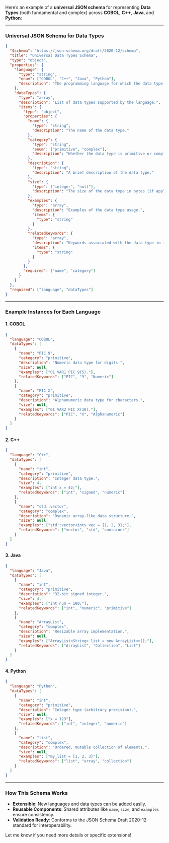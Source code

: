 Here’s an example of a **universal JSON schema** for representing **Data Types** (both fundamental and complex) across **COBOL**, **C++**, **Java**, and **Python**:  

---

### **Universal JSON Schema for Data Types**  

```json
{
  "$schema": "https://json-schema.org/draft/2020-12/schema",
  "title": "Universal Data Types Schema",
  "type": "object",
  "properties": {
    "language": {
      "type": "string",
      "enum": ["COBOL", "C++", "Java", "Python"],
      "description": "The programming language for which the data type is defined."
    },
    "dataTypes": {
      "type": "array",
      "description": "List of data types supported by the language.",
      "items": {
        "type": "object",
        "properties": {
          "name": {
            "type": "string",
            "description": "The name of the data type."
          },
          "category": {
            "type": "string",
            "enum": ["primitive", "complex"],
            "description": "Whether the data type is primitive or complex."
          },
          "description": {
            "type": "string",
            "description": "A brief description of the data type."
          },
          "size": {
            "type": ["integer", "null"],
            "description": "The size of the data type in bytes (if applicable)."
          },
          "examples": {
            "type": "array",
            "description": "Examples of the data type usage.",
            "items": {
              "type": "string"
            }
          },
          "relatedKeywords": {
            "type": "array",
            "description": "Keywords associated with the data type in the given language.",
            "items": {
              "type": "string"
            }
          }
        },
        "required": ["name", "category"]
      }
    }
  },
  "required": ["language", "dataTypes"]
}
```  

---

### **Example Instances for Each Language**  

#### **1. COBOL**  
```json
{
  "language": "COBOL",
  "dataTypes": [
    {
      "name": "PIC 9",
      "category": "primitive",
      "description": "Numeric data type for digits.",
      "size": null,
      "examples": ["01 VAR1 PIC 9(5)."],
      "relatedKeywords": ["PIC", "9", "Numeric"]
    },
    {
      "name": "PIC X",
      "category": "primitive",
      "description": "Alphanumeric data type for characters.",
      "size": null,
      "examples": ["01 VAR2 PIC X(10)."],
      "relatedKeywords": ["PIC", "X", "Alphanumeric"]
    }
  ]
}
```  

#### **2. C++**  
```json
{
  "language": "C++",
  "dataTypes": [
    {
      "name": "int",
      "category": "primitive",
      "description": "Integer data type.",
      "size": 4,
      "examples": ["int x = 42;"],
      "relatedKeywords": ["int", "signed", "numeric"]
    },
    {
      "name": "std::vector",
      "category": "complex",
      "description": "Dynamic array-like data structure.",
      "size": null,
      "examples": ["std::vector<int> vec = {1, 2, 3};"],
      "relatedKeywords": ["vector", "std", "container"]
    }
  ]
}
```  

#### **3. Java**  
```json
{
  "language": "Java",
  "dataTypes": [
    {
      "name": "int",
      "category": "primitive",
      "description": "32-bit signed integer.",
      "size": 4,
      "examples": ["int num = 100;"],
      "relatedKeywords": ["int", "numeric", "primitive"]
    },
    {
      "name": "ArrayList",
      "category": "complex",
      "description": "Resizable array implementation.",
      "size": null,
      "examples": ["ArrayList<String> list = new ArrayList<>();"],
      "relatedKeywords": ["ArrayList", "Collection", "List"]
    }
  ]
}
```  

#### **4. Python**  
```json
{
  "language": "Python",
  "dataTypes": [
    {
      "name": "int",
      "category": "primitive",
      "description": "Integer type (arbitrary precision).",
      "size": null,
      "examples": ["x = 123"],
      "relatedKeywords": ["int", "integer", "numeric"]
    },
    {
      "name": "list",
      "category": "complex",
      "description": "Ordered, mutable collection of elements.",
      "size": null,
      "examples": ["my_list = [1, 2, 3]"],
      "relatedKeywords": ["list", "array", "collection"]
    }
  ]
}
```  

---

### **How This Schema Works**  

- **Extensible**: New languages and data types can be added easily.  
- **Reusable Components**: Shared attributes like `name`, `size`, and `examples` ensure consistency.  
- **Validation Ready**: Conforms to the JSON Schema Draft 2020-12 standard for interoperability.  

Let me know if you need more details or specific extensions!
